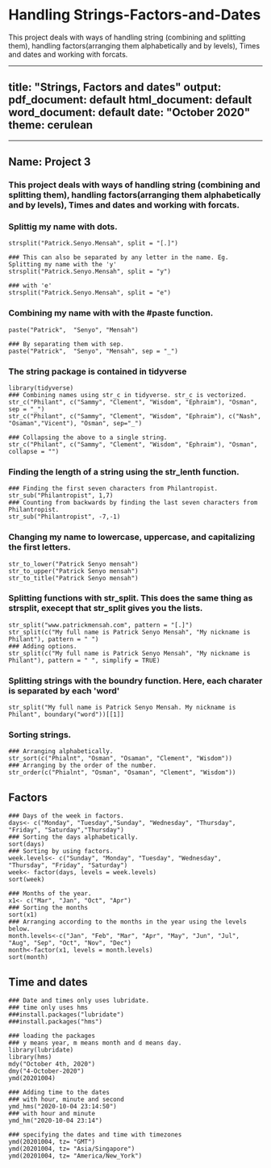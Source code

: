 # Handling Strings-Factors-and-Dates
This project deals with ways of handling string (combining and splitting them), handling factors(arranging them alphabetically and by levels), Times and dates and working with forcats.

---
title: "Strings, Factors and dates"
output:
  pdf_document: default
  html_document: default
  word_document: default
date: "October 2020"
theme: cerulean
---

---


## Name: Project 3 

### This project deals with ways of handling string (combining and splitting them), handling factors(arranging them alphabetically and by levels), Times and dates and working with forcats.

### Splittig my name with dots.
```{r}
strsplit("Patrick.Senyo.Mensah", split = "[.]")

### This can also be separated by any letter in the name. Eg. Splitting my name with the 'y'
strsplit("Patrick.Senyo.Mensah", split = "y")
 
### with 'e'
strsplit("Patrick.Senyo.Mensah", split = "e")
```

### Combining my name with with the #paste function.
```{r}
paste("Patrick",  "Senyo", "Mensah")

### By separating them with sep.
paste("Patrick",  "Senyo", "Mensah", sep = "_")
```

### The string package is contained in tidyverse

```{r}
library(tidyverse)
### Combining names using str_c in tidyverse. str_c is vectorized.
str_c("Philant", c("Sammy", "Clement", "Wisdom", "Ephraim"), "Osman", sep = "_")
str_c("Philant", c("Sammy", "Clement", "Wisdom", "Ephraim"), c("Nash", "Osaman","Vicent"), "Osman", sep="_")

### Collapsing the above to a single string.
str_c("Philant", c("Sammy", "Clement", "Wisdom", "Ephraim"), "Osman", collapse = "")
```

### Finding the length of a string using the str_lenth function.
```{r}
### Finding the first seven characters from Philantropist.
str_sub("Philantropist", 1,7)
### Counting from backwards by finding the last seven characters from Philantropist.
str_sub("Philantropist", -7,-1)
```

### Changing my name to lowercase, uppercase, and capitalizing the first letters.
```{r}
str_to_lower("Patrick Senyo mensah")
str_to_upper("Patrick Senyo mensah")
str_to_title("Patrick Senyo mensah")
```

### Splitting functions with str_split. This does the same thing as strsplit, execept that str_split gives you the lists. 
```{r}
str_split("www.patrickmensah.com", pattern = "[.]")
str_split(c("My full name is Patrick Senyo Mensah", "My nickname is Philant"), pattern = " ")
### Adding options.
str_split(c("My full name is Patrick Senyo Mensah", "My nickname is Philant"), pattern = " ", simplify = TRUE)
```

### Splitting strings with the boundry function. Here, each charater is separated by each 'word'
```{r}
str_split("My full name is Patrick Senyo Mensah. My nickname is Philant", boundary("word"))[[1]]
```

### Sorting strings. 
```{r}
### Arranging alphabetically.
str_sort(c("Phialnt", "Osman", "Osaman", "Clement", "Wisdom"))
### Arranging by the order of the number.
str_order(c("Phialnt", "Osman", "Osaman", "Clement", "Wisdom"))
```


## Factors
```{r}
### Days of the week in factors.
days<- c("Monday", "Tuesday","Sunday", "Wednesday", "Thursday", "Friday", "Saturday","Thursday")
### Sorting the days alphabetically.
sort(days)
### Sorting by using factors.
week.levels<- c("Sunday", "Monday", "Tuesday", "Wednesday", "Thursday", "Friday", "Saturday")
week<- factor(days, levels = week.levels)
sort(week)
```

```{r}
### Months of the year.
x1<- c("Mar", "Jan", "Oct", "Apr")
### Sorting the months
sort(x1)
### Arranging according to the months in the year using the levels below.
month.levels<-c("Jan", "Feb", "Mar", "Apr", "May", "Jun", "Jul", "Aug", "Sep", "Oct", "Nov", "Dec")
month<-factor(x1, levels = month.levels)
sort(month)
```

## Time and dates
```{r}
### Date and times only uses lubridate.
### time only uses hms
###install.packages("lubridate")
###install.packages("hms")
```

```{r}
### loading the packages
### y means year, m means month and d means day.
library(lubridate)
library(hms)
mdy("October 4th, 2020")
dmy("4-October-2020")
ymd(20201004)
```

```{r}
### Adding time to the dates
### with hour, minute and second
ymd_hms("2020-10-04 23:14:50")
### with hour and minute
ymd_hm("2020-10-04 23:14")

### specifying the dates and time with timezones
ymd(20201004, tz= "GMT")
ymd(20201004, tz= "Asia/Singapore")
ymd(20201004, tz= "America/New_York")
